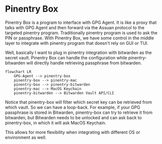 # Pinentry Box

Pinentry Box is a program to interface with GPG Agent. It is like a proxy that talks with GPG Agent and then forward via the Assuan protocol to the targeted pinentry program. Traditionally pinentry program is used to ask the PIN or passphrase. With Pinentry Box, we have some control in the middle layer to integrate with pinentry program that doesn't rely on GUI or TUI.

Well, basically I want to plug in pinentry integration with bitwarden as the secret vault. Pinentry Box can handle the configuration while pinentry-bitwarden will directly handle retrieving passphrase from bitwarden.

```mermaid
flowchart LR
    GPG-Agent --> pinentry-box
    pinentry-box --> pinentry-mac
    pinentry-box --> pinentry-bitwarden
    pinentry-mac --> MacOS Keychain
    pinentry-bitwarden --> Bitwarden Vault API/CLI
```

Notice that pinentry-box will filter which secret key can be retrieved from which vault.
So we can have a loop-back. 
For example, if your GPG passphrase is stored in Bitwarden, pinentry-box can try to retrieve it from bitwarden, but Bitwarden needs to be unlocked and can ask back to pinentry-box, in which it will ask MacOS Keychain.

This allows for more flexibility when integrating with different OS or environment as well.